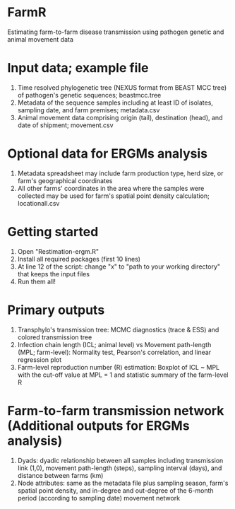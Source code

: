 # FarmR
Estimating farm-to-farm disease transmission using pathogen genetic and animal movement data

# Input data; example file
1. Time resolved phylogenetic tree (NEXUS format from BEAST MCC tree) of pathogen's genetic sequences; beastmcc.tree
2. Metadata of the sequence samples including at least ID of isolates, sampling date, and farm premises; metadata.csv
3. Animal movement data comprising origin (tail), destination (head), and date of shipment; movement.csv

# Optional data for ERGMs analysis
1. Metadata spreadsheet may include farm production type, herd size, or farm's geographical coordinates
2. All other farms' coordinates in the area where the samples were collected may be used for farm's spatial point density calculation; locationall.csv

# Getting started
1. Open "Restimation-ergm.R"
2. Install all required packages (first 10 lines)
3. At line 12 of the script: change "x" to "path to your working directory" that keeps the input files
4. Run them all!

# Primary outputs
1. Transphylo's transmission tree: MCMC diagnostics (trace & ESS) and colored transmission tree
2. Infection chain length (ICL; animal level) vs Movement path-length (MPL; farm-level): Normality test, Pearson's correlation, and linear regression plot
3. Farm-level reproduction number (R) estimation: Boxplot of ICL ~ MPL with the cut-off value at MPL = 1 and statistic summary of the farm-level R

# Farm-to-farm transmission network (Additional outputs for ERGMs analysis)
1. Dyads: dyadic relationship between all samples including transmission link (1,0), movement path-length (steps), sampling interval (days), and distance between farms (km)
2. Node attributes: same as the metadata file plus sampling season, farm's spatial point density, and in-degree and out-degree of the 6-month period (according to sampling date) movement network 
